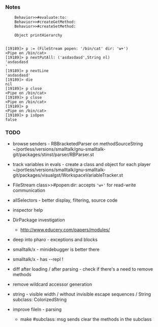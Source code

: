 ### Notes

```
    Behavior>>#evaluate:to:
    Behavior>>#createGetMethod:
    Behavior>>#createSetMethod:

    Object printHierarchy


[19189]> p := (FileStream popen: '/bin/cat' dir: 'w+')
<Pipe on /bin/cat>
[19189]> p nextPutAll: ('asdasdasd',String nl)
'asdasdasd
'
[19189]> p nextLine
'asdasdasd'
[19189]> die
nil
[19189]> p close
<Pipe on /bin/cat>
[19189]> p close
<Pipe on /bin/cat>
[19189]> p
<Pipe on /bin/cat>
[19189]> p isOpen
false

```

### TODO

- browse senders - RBBracketedParser on methodSourceString
~/portless/versions/smalltalk/gnu-smalltalk-git/packages/stinst/parser/RBParser.st

- track variables in evals - create a class and object for each player
~/portless/versions/smalltalk/gnu-smalltalk-git/packages/visualgst/WorkspaceVariableTracker.st

- FileStream class>>#popen:dir: accepts `'w+'` for read-write communication

- allSelectors - better display, filtering, source code

- inspector help

- DirPackage investigation
    - http://www.educery.com/papers/modules/

- deep into pharo - exceptions and blocks

- smalltalk/x - minidebugger is better there

- smalltalk/x - has --repl !

- diff after loading / after parsing - check if there's a need to remove methods

- remove wildcard accessor generation

- string - visible width / without invisible escape sequences /
String subclass: ColorizedString

- improve fileIn - parsing

    - make #subclass: msg sends clear the methods in the subclass
